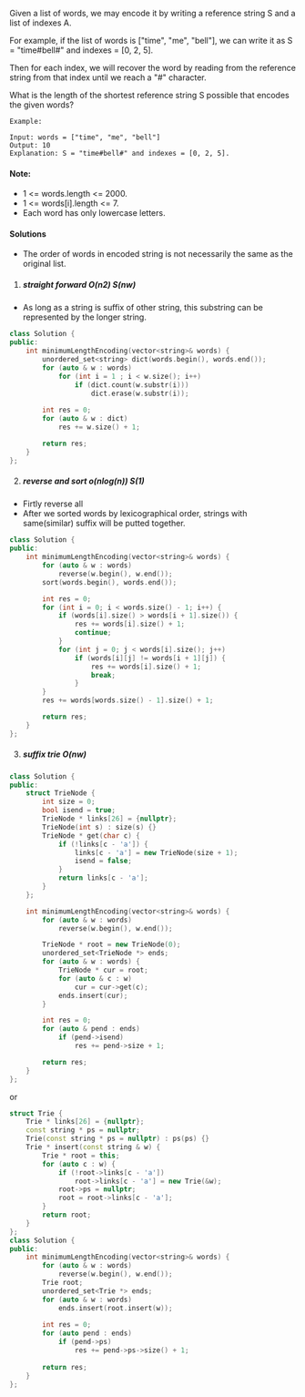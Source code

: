Given a list of words, we may encode it by writing a reference string S and a list of indexes A.

For example, if the list of words is ["time", "me", "bell"], we can write it as S = "time#bell#" and indexes = [0, 2, 5].

Then for each index, we will recover the word by reading from the reference string from that index until we reach a "#" character.

What is the length of the shortest reference string S possible that encodes the given words?

```
Example:

Input: words = ["time", "me", "bell"]
Output: 10
Explanation: S = "time#bell#" and indexes = [0, 2, 5].
```

 

#### Note:

-    1 <= words.length <= 2000.
-    1 <= words[i].length <= 7.
-    Each word has only lowercase letters.


#### Solutions

- The order of words in encoded string is not necessarily the same as the original list.

1. ##### straight forward O(n2) S(nw)


- As long as a string is suffix of other string, this substring can be represented by the longer string.


```c++
class Solution {
public:
    int minimumLengthEncoding(vector<string>& words) {
        unordered_set<string> dict(words.begin(), words.end());
        for (auto & w : words)
            for (int i = 1 ; i < w.size(); i++)
                if (dict.count(w.substr(i)))
                    dict.erase(w.substr(i));
        
        int res = 0;
        for (auto & w : dict)
            res += w.size() + 1;

        return res;
    }
};
```

2. ##### reverse and sort o(nlog(n)) S(1)

- Firtly reverse all
- After we sorted words by lexicographical order, strings with same(similar) suffix will be putted together.

```c++
class Solution {
public:
    int minimumLengthEncoding(vector<string>& words) {
        for (auto & w : words)
            reverse(w.begin(), w.end());
        sort(words.begin(), words.end());

        int res = 0;
        for (int i = 0; i < words.size() - 1; i++) {
            if (words[i].size() > words[i + 1].size()) {
                res += words[i].size() + 1;
                continue;
            }
            for (int j = 0; j < words[i].size(); j++)
                if (words[i][j] != words[i + 1][j]) {
                    res += words[i].size() + 1;
                    break;
                }
        }
        res += words[words.size() - 1].size() + 1;

        return res;
    }
};
```

3. ##### suffix trie O(nw)

```c++
class Solution {
public:
    struct TrieNode {
        int size = 0;
        bool isend = true;
        TrieNode * links[26] = {nullptr};
        TrieNode(int s) : size(s) {}
        TrieNode * get(char c) {
            if (!links[c - 'a']) {
                links[c - 'a'] = new TrieNode(size + 1);
                isend = false;
            }
            return links[c - 'a'];
        }
    };

    int minimumLengthEncoding(vector<string>& words) {
        for (auto & w : words)
            reverse(w.begin(), w.end());

        TrieNode * root = new TrieNode(0);
        unordered_set<TrieNode *> ends;
        for (auto & w : words) {
            TrieNode * cur = root;
            for (auto & c : w)
                cur = cur->get(c);
            ends.insert(cur);
        }

        int res = 0;
        for (auto & pend : ends)
            if (pend->isend)
                res += pend->size + 1;

        return res;
    }
};
```

or

```c++
struct Trie {
    Trie * links[26] = {nullptr};
    const string * ps = nullptr;
    Trie(const string * ps = nullptr) : ps(ps) {}
    Trie * insert(const string & w) {
        Trie * root = this;
        for (auto c : w) {
            if (!root->links[c - 'a'])
                root->links[c - 'a'] = new Trie(&w);
            root->ps = nullptr;
            root = root->links[c - 'a'];
        }
        return root;
    }
};
class Solution {
public:
    int minimumLengthEncoding(vector<string>& words) {
        for (auto & w : words)
            reverse(w.begin(), w.end());
        Trie root;
        unordered_set<Trie *> ends;
        for (auto & w : words)
            ends.insert(root.insert(w));
        
        int res = 0;
        for (auto pend : ends)
            if (pend->ps)
                res += pend->ps->size() + 1;
        
        return res;
    }
};
```